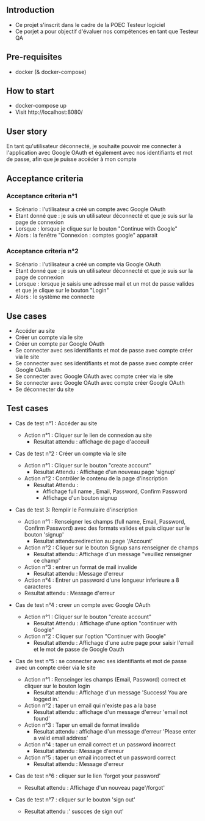## Introduction

- Ce projet s'inscrit dans le cadre de la POEC Testeur logiciel
- Ce porjet a pour objectif d'évaluer nos compétences en tant que Testeur QA

## Pre-requisites
- docker (& docker-compose)

## How to start
- docker-compose up
- Visit http://localhost:8080/

## User story
En tant qu'utilisateur déconnecté, je souhaite pouvoir me connecter à l'application avec Google OAuth et également avec nos identifiants et mot de passe, afin que je puisse accéder à mon compte

## Acceptance criteria
### Acceptance criteria n°1
- Scénario : l'utilisateur a créé un compte avec Google OAuth
- Etant donné que : je suis un utilisateur déconnecté et que je suis sur la page de connexion
- Lorsque : lorsque je clique sur le bouton "Continue with Google"
- Alors : la fenêtre "Connexion : comptes google" apparait

### Acceptance criteria n°2
- Scénario : l'utilisateur a créé un compte via Google OAuth
- Etant donné que : je suis un utilisateur déconnecté et que je suis sur la page de connexion
- Lorsque : lorsque je saisis une adresse mail et un mot de passe valides et que je clique sur le bouton "Login"
- Alors : le système me connecte

## Use cases
- Accéder au site
- Créer un compte via le site
- Créer un compte par Google OAuth
- Se connecter avec ses identifiants et mot de passe avec compte créer via le site
- Se connecter avec ses identifiants et mot de passe avec compte créer Google OAuth
- Se connecter avec Google OAuth avec compte créer via le site
- Se connecter avec Google OAuth avec compte créer Google OAuth
- Se déconnecter du site

## Test cases
- Cas de test n°1 : Accéder au site
  - Action n°1 : Cliquer sur le lien de connexion au site
    - Resultat attendu : affichage de page d'acceuil
    

- Cas de test n°2 : Créer un compte via le site
  - Action n°1 : Cliquer sur le bouton "create account"
    - Resultat Attendu : Affichage d'un nouveau page 'signup'
  - Action n°2 : Contrôler le contenu de la page d'inscription
    - Resultat Attendu :
      - Affichage full name , Email, Password, Confirm Password
      - Affichage d'un bouton signup


- Cas de test 3: Remplir le Formulaire d'inscription
  - Action n°1 : Renseigner les champs (full name, Email, Password, Confirm Password) avec des formats valides et puis cliquer sur le bouton 'signup' 
    - Resultat attendu:redirection au page '/Account'
  - Action n°2 : Cliquer sur le bouton Signup sans renseigner de champs
    - Resultat attendu : Affichage d'un message "veuillez renseigner ce champ"
  - Action n°3 : entrer un format de mail invalide
    - Resultat attendu : Message d'erreur
  - Action n°4 : Entrer un password d'une longueur inferieure a 8 caracteres
  - Resultat attendu : Message d'erreur


- Cas de test n°4 : creer un compte avec Google OAuth
  - Action n°1 : Cliquer sur le bouton "create account"
    - Resultat Attendu : Affichage d'une option "continuer with Google"
  - Action n°2 : Cliquer sur l'option "Continuer with Google"
    - Resultat attendu : Affichage d'une autre page pour saisir l'email et le mot de passe de Google Oauth


- Cas de test n°5 : se connecter avec ses identifiants et mot de passe avec un compte créer via le site
  - Action n°1 : Renseinger les champs (Email, Password) correct et cliquer sur le bouton login
    - Resultat attendu : Affichage d'un message 'Success! You are logged in.'
  - Action n°2 : taper un email qui n'existe pas a la base 
    - Resultat attendu : affichage d'un message d'erreur 'email not found'
  - Action n°3 : Taper un email de format invalide
    - Resultat attendu : affichage d'un message d'erreur 'Please enter a valid email address'
  - Action n°4 : taper un email correct et un password incorrect
    - Resultat attendu : Message d'erreur
  - Action n°5 : taper un email incorrect et un password correct
    - Resultat attendu : Message d'erreur


- Cas de test n°6 : cliquer sur le lien 'forgot your password'
  - Resultat attendu : Affichage d'un nouveau page'/forgot'

- Cas de test n°7 : cliquer sur le bouton 'sign out' 
  - Resultat attendu :' suscces de sign out'